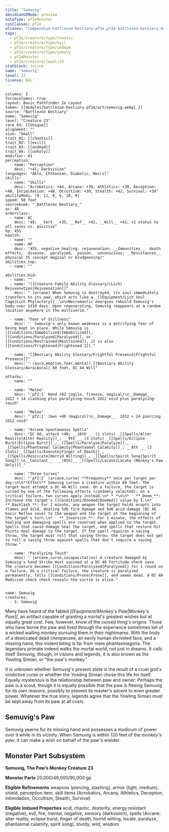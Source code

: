 ```yaml
---
title: "Semuvig"
obsidianUIMode: preview
noteType: pf2eMonster
cssClasses: pf2e
aliases: "Compendium.battlezoo-bestiary-pf2e.pf2e-battlezoo-bestiary.Actor.N9UQZCEdgmY2PCOr" 
tags:
  - pf2e/creature/type/chaotic
  - pf2e/creature/type/evil
  - pf2e/creature/type/undead
  - pf2e/creature/type/unholy
  - pf2eMonster
  - pf2e/creature/level/23
statblock: inline
name: "Semuvig"
level: 23
license: OGL
---
```


```statblock
columns: 2
forcecolumns: true
layout: Basic Pathfinder 2e Layout
token: [[modules/battlezoo-bestiary-pf2e/art/semuvig.webp| ]]
source: "Battlezoo Bestiary"
name: "Semuvig"
level: "Creature 23"
rare_03: [[Unique]]
alignment: ""
size: "Small"
trait_01: [[chaotic]]
trait_02: [[evil]]
trait_03: [[undead]]
trait_04: [[unholy]]
modifier: 41
perception:
  - name: "Perception"
    desc: "+41; Darkvision"
languages: "Aklo, Chthonian, Diabolic, Necril"
skills:
  - name: "Skills"
    desc: "Acrobatics: +44, Arcana: +39, Athletics: +38, Deception: +40, Intimidation: +40, Occultism: +39, Stealth: +42, Survival: +39"
abilityMods: [9, 11, 8, 6, 10, 9]
speed: 50 feet
sourcebook: "_Battlezoo Bestiary_"
ac: 48
armorclass:
  - name: AC
    desc: "48; __Fort__ +35, __Ref__ +42, __Will__ +41; +1 status to all saves vs. positive"
hp: 455
health:
  - name: ""
  - name: HP
    desc: "455, negative healing. rejuvenation; __Immunities__  death effects,  disease,  paralyzed,  poison,  unconscious; __Resistances__ physical 25 (except magical or bludgeoning)"
abilities_top:
  - name: ""

abilities_mid:
  - name: ""
  - name: "[[Creature Family Ability Glossary/(Lich) Rejuvenation|Rejuvenation]]"
    desc: " (arcane) When Semuvig is destroyed, its soul immediately transfers to its paw, which acts like a _[[Equipment/Lich Soul Cage|Lich Phylactery]]_.\n\nNecromantic energies rebuild Semuvig's body over 1d10 days. Upon regenerating, Semuvig reappears at a random location anywhere in the multiverse."

  - name: "Fear of Stillness"
    desc: "  Semuvig's only known weakness is a petrifying fear of being kept in place. While Semuvig is [[Conditions/Immobilized|Immobilized]], [[Conditions/Paralyzed|Paralyzed]], or [[Conditions/Restrained|Restrained]], it is also [[Conditions/Frightened|Frightened 2]]."

  - name: "[[Bestiary Ability Glossary/Frightful Presence|Frightful Presence]]"
    desc: " (aura,emotion,fear,mental) [[Bestiary Ability Glossary/Aura|Aura]] 60 feet, DC 44 Will"

attacks:
  - name: ""

  - name: "Melee"
    desc: "`pf2:1` Hand +42 (agile, finesse, magical)\n__Damage__  2d12 + 14 slashing plus paralyzing-touch 2d12 void plus paralyzing-touch"

  - name: "Melee"
    desc: "`pf2:1` Jaws +40 (magical)\n__Damage__  2d12 + 24 piercing 2d12 void"

  - name: "Arcane Spontaneous Spells"
    desc: "DC 48, attack +40; __10th __ (1 slots) _[[Spells/Alter Reality|Alter Reality]]_; __9th __ (3 slots) _[[Spells/Eclipse Burst|Eclipse Burst]]_, _[[Spells/Paralyze|Paralyze]]_, _[[Spells/Phantasmal Calamity|Phantasmal Calamity]]_; __8th __ (3 slots) _[[Spells/Execute|Finger of Death]]_, _[[Spells/Desiccate|Horrid Wilting]]_, _[[Spells/Spirit Song|Spirit Song]]_\n__Constant__  __(8th)__ _[[Spells/Locate|Locate (Monkey's Paw Only)]]_"

  - name: "Three Curses"
    desc: "`pf2:2` (arcane,curse) **Frequency** once per target per day;\n\n**Effect** Semuvig curses a creature within 60 feet. The target must attempt a DC 46 Will save. On a failure, the target is cursed by one of the following effects (randomly selected); on a critical failure, two curses apply instead.\n* * *\n\n*   **_Doom_**: Increase the target's [[Conditions/Doomed|Doomed]] value by 1.\n*   **_Backlash_**: For 1 minute, any weapon the target holds erupts into flames and acid, dealing 5d6 fire damage and 5d6 acid damage (DC 46 basic Reflex save) to the weapon and the target at the beginning of the target's turn.\n*   **_Inversion_**: For 1 minute, the effects of healing and damaging spells are reversed when applied to the target. Spells that cause damage heal the target, and spells that restore Hit Points deal damage to the target. If the spell requires a saving throw, the target must roll that saving throw; the target does not get to roll a saving throw against spells that don't require a saving throw."

  - name: "Paralyzing Touch"
    desc: " (arcane,curse,incapacitation) A creature damaged by Semuvig's hand Strike must succeed at a DC 46 Fortitude check save. The creature becomes [[Conditions/Paralyzed|Paralyzed]] for 1 round on a failure. On a critical failure, the creature is paralyzed permanently, falls [[Conditions/Prone|Prone]], and seems dead. A DC 40 Medicine check check reveals the victim is alive."
 
```

```encounter-table
name: Semuvig
creatures:
  - 1: Semuvig
```



Many have heard of the fabled _[[Equipment/Monkey's Paw|Monkey's Paw]]_, an artifact capable of granting a mortal's greatest wishes but at equally great cost. Few, however, know of the cursed thing's origins. Those who have borne the paw and lived through the experience sometimes tell of a wicked wailing monkey pursuing them in their nightmares. With the body of a desiccated dead chimpanzee, an eerily human shriveled face, and a missing hand, this violent being is far from mere phantasmagoria. The legendary primate indeed walks the mortal world, not just in dreams. It calls itself Semuvig, though, in visions and legends, it is also known as the Yowling Simian, or "the paw's monkey."

It is unknown whether Semuvig's present state is the result of a cruel god's vindictive curse or whether the Yowling Simian chose this life for itself. Equally mysterious is the relationship between paw and owner: Perhaps the paw is a scout, though it is equally possible that the paw is fleeing Semuvig for its own reasons, possibly to prevent its master's ascent to even greater power. Whatever the true story, legends agree that the Yowling Simian must be kept away from its paw at all costs.

## Semuvig's Paw

Semuvig yearns for its missing hand and possesses a modicum of power over it while in its vicinity. When Semuvig is within 120 feet of the _monkey's paw_, it can make a wish on behalf of the paw's wielder.

## Monster Part Subsystem

**Semuvig, The Paw’s Monkey Creature 23**

**Monster Parts** 20,000/48,000/90,000 gp

**Eligible Refinements** weapons (piercing, slashing), armor (light, medium), shield, perception item, skill items (Acrobatics, Arcana, Athletics, Deception, Intimidation, Occultism, Stealth, Survival)

**Eligible Imbued Properties** acid, chaotic, dexterity, energy resistant (negative), evil, fire, mental, negative, sensory (darkvision), spells (Arcane: alter reality, eclipse burst, finger of death, horrid wilting, locate, paralyze, phantasmal calamity, spirit song), sturdy, wild, wisdom
